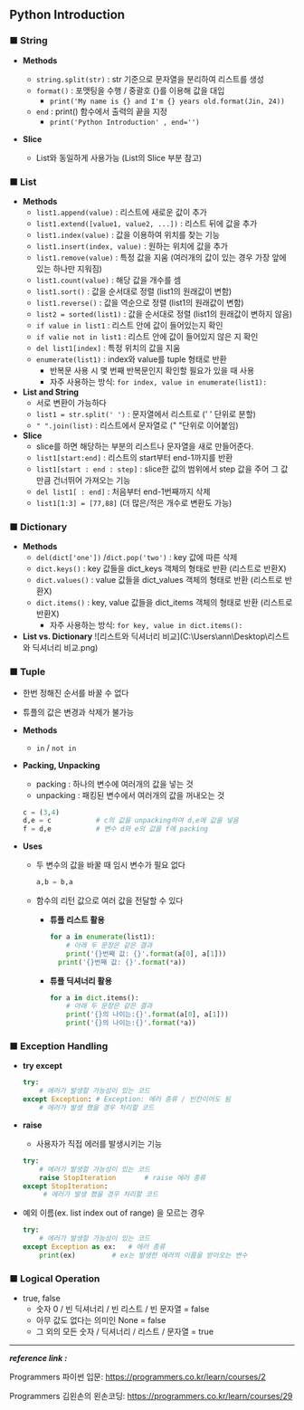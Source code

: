 ## Python Introduction

### ■ String

- **Methods**

  - `string.split(str)` :  str 기준으로 문자열을 분리하여 리스트를 생성
  - `format()` : 포맷팅을 수행 / 중괄호 {}를 이용해 값을 대입
    - `print('My name is {} and I'm {} years old.format(Jin, 24))`
  - `end` : print() 함수에서 출력의 끝을 지정
    - `print('Python Introduction' , end='')`

- **Slice**

  - List와 동일하게 사용가능 (List의 Slice 부분 참고)

    

### ■ List

- **Methods**
  - `list1.append(value)` : 리스트에 새로운 값이 추가
  - `list1.extend([value1, value2, ...])` : 리스트 뒤에 값을 추가
  - `list1.index(value)` : 값을 이용하여 위치를 찾는 기능
  - `list1.insert(index, value)` : 원하는 위치에 값을 추가
  - `list1.remove(value)` : 특정 값을 지움
    (여러개의 값이 있는 경우 가장 앞에 있는 하나만 지워짐)
  - `list1.count(value)` : 해당 값을 개수를 셈 
  - `list1.sort()` : 값을 순서대로 정렬 (list1의 원래값이 변함)
  - `list1.reverse()` : 값을 역순으로 정렬 (list1의 원래값이 변함)
  - `list2 = sorted(list1)` : 값을 순서대로 정렬 (list1의 원래값이 변하지 않음)
  - `if value in list1` : 리스트 안에 값이 들어있는지 확인 
  - `if valie not in list1` : 리스트 안에 값이 들어있지 않은 지 확인 
  - `del list1[index]` : 특정 위치의 값을 지움
  - `enumerate(list1)` : index와 value를 tuple 형태로 반환
    - 반복문 사용 시 몇 번째 반복문인지 확인할 필요가 있을 때 사용
    - 자주 사용하는 방식: `for index, value in enumerate(list1):`
- **List and String**
  - 서로 변환이 가능하다
  - `list1 = str.split(' ')` : 문자열에서 리스트로 (' ' 단위로 분할)
  - `" ".join(list)` : 리스트에서 문자열로 (" "단위로 이어붙임)
- **Slice**
  - slice를 하면 해당하는 부분의 리스트나 문자열을 새로 만들어준다.
  - `list1[start:end]` : 리스트의 start부터 end-1까지를 반환
  - `list1[start : end : step]` :  slice한 값의 범위에서 step 값을 주어 그 값만큼 건너뛰어 가져오는 기능
  - `del list1[ : end]` :  처음부터 end-1번째까지 삭제
  - `list1[1:3] = [77,88]` (더 많은/적은 개수로 변환도 가능)



### ■ Dictionary

- **Methods**
  - `del(dict['one'])`  /`dict.pop('two')` : key 값에 따른 삭제
  - `dict.keys()` : key 값들을 dict_keys 객체의 형태로 반환 (리스트로 반환X)
  - `dict.values()` : value 값들을 dict_values 객체의 형태로 반환 (리스트로 반환X)
  - `dict.items()` : key, value 값들을 dict_items 객체의 형태로 반환 (리스트로 반환X)
    * 자주 사용하는 방식: `for key, value in dict.items():`
- **List vs. Dictionary**
  ![리스트와 딕셔너리 비교](C:\Users\ann\Desktop\리스트와 딕셔너리 비교.png)



### ■ Tuple

- 한번 정해진 순서를 바꿀 수 없다

- 튜플의  값은 변경과 삭제가 불가능

- **Methods**

  - `in` / `not in` 

- **Packing, Unpacking**

  - packing : 하나의 변수에 여러개의 값을 넣는 것
  - unpacking : 패킹된 변수에서 여러개의 값을 꺼내오는 것

  ```python
  c = (3,4)
  d,e = c			# c의 값을 unpacking하여 d,e에 값을 넣음
  f = d,e			# 변수 d와 e의 값을 f에 packing
  ```

- **Uses**

  - 두 변수의 값을 바꿀 때 임시 변수가 필요 없다 

    ```python
    a,b = b,a
    ```

  - 함수의 리턴 값으로 여러 값을 전달할 수 있다

    - **튜플 리스트 활용**	

      ```python
      for a in enumerate(list1):
          # 아래 두 문장은 같은 결과
          print('{}번째 값: {}'.format(a[0], a[1]))
      	print('{}번째 값: {}'.format(*a))
      ```

    - **튜플 딕셔너리 활용**

      ```python
      for a in dict.items():
          # 아래 두 문장은 같은 결과
          print('{}의 나이는:{}'.format(a[0], a[1]))
          print('{}의 나이는:{}'.format(*a))
      ```



### ■ Exception Handling

- **try  except**

  ```python
  try:
      # 에러가 발생할 가능성이 있는 코드
  except Exception:	# Exception: 에러 종류 / 빈칸이어도 됨
      # 에러가 발생 했을 경우 처리할 코드
  ```

- **raise**

  - 사용자가 직접 에러를 발생시키는 기능

  ```python
  try:
      # 에러가 발생할 가능성이 있는 코드
      raise StopIteration		# raise 에러 종류
  except StopIteration:
       # 에러가 발생 했을 경우 처리할 코드
  ```

- 예외 이름(ex. list index out of range) 을 모르는 경우 

  ```python
  try:
      # 에러가 발생할 가능성이 있는 코드
  except Exception as ex:	# 에러 종류
      print(ex)			# ex는 발생한 에러의 이름을 받아오는 변수
  ```



### ■ Logical Operation

- true, false
  - 숫자 0 / 빈 딕셔너리 / 빈 리스트 / 빈 문자열 = false
  - 아무 값도 없다는 의미인 None = false
  - 그 외의 모든 숫자 / 딕셔너리 / 리스트 / 문자열 = true





---

*__reference link :__*

Programmers 파이썬 입문:  <https://programmers.co.kr/learn/courses/2>

Programmers 김왼손의 왼손코딩: <https://programmers.co.kr/learn/courses/29>


